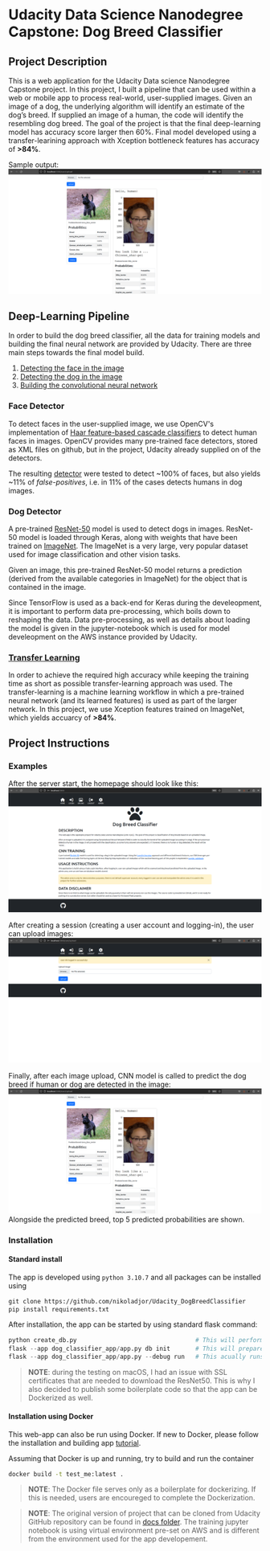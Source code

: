 [//]: # (Image References)

[image1]: ./dog_classifier_app/mlsrc/data/images/sample_dog_output.png "Sample Output"
[image2]: ./dog_classifier_app/mlsrc/data/images/vgg16_model.png "VGG-16 Model Keras Layers"
[image3]: ./dog_classifier_app/mlsrc/data/images/vgg16_model_draw.png "VGG16 Model Figure"
[imageHomepage]: ./docs/DogBreedHomePage.png 	"App Home Page"
[imageUpload]: ./docs/DogBreed_login.png 	"App Image Upload"
[imageUsage]: ./docs/DogBreedExample.png		"App Example Usage"


# Udacity Data Science Nanodegree Capstone: Dog Breed Classifier

## Project Description

This is a web application for the Udacity Data science Nanodegree Capstone project. In this project, I built a pipeline that can be used within a web or mobile app to process real-world, user-supplied images.  Given an image of a dog, the underlying algorithm will identify an estimate of the dog’s breed.  If supplied an image of a human, the code will identify the resembling dog breed. The goal of the project is that the final deep-learning model has accuracy score larger then 60%. Final model developed using a transfer-learining approach with Xception bottleneck features has accuracy of **>84%**.

Sample output:\
![Sample Output][imageUsage]


## Deep-Learning Pipeline

In order to build the dog breed classifier, all the data for training models and building the final neural network are provided by Udacity. There are three main steps towards the final model build.

1. [Detecting the face in the image](#face-detector)
2. [Detecting the dog in the image](#dog-detector)
3. [Building the convolutional neural network](#transfer-learning)

### Face Detector
To detect faces in the user-supplied image, we use OpenCV's implementation of [Haar feature-based cascade classifiers](https://docs.opencv.org/3.4/db/d28/tutorial_cascade_classifier.html) to detect human faces in images. OpenCV provides many pre-trained face detectors, stored as XML files on github, but in the project, Udacity already supplied on of the detectors.

The resulting [detector](./dog_classifier_app/mlsrc/image_processing.py) were tested to detect ~100% of faces, but also yields ~11% of _false-positives_, i.e. in 11% of the cases detects humans in dog images.

### Dog Detector
A pre-trained [ResNet-50](http://ethereon.github.io/netscope/#/gist/db945b393d40bfa26006) model is used to detect dogs in images. ResNet-50 model is loaded through Keras, along with weights that have been trained on [ImageNet](https://image-net.org/). The ImageNet is a very large, very popular dataset used for image classification and other vision tasks.

Given an image, this pre-trained ResNet-50 model returns a prediction (derived from the available categories in ImageNet) for the object that is contained in the image.

Since TensorFlow is used as a back-end for Keras during the develeopment, it is important to perform data pre-processing, which boils down to reshaping the data. Data pre-processing, as well as details about loading the model is given in the jupyter-notebook which is used for model develeopment on the AWS instance provided by Udacity.

### [Transfer Learning](https://keras.io/guides/transfer_learning/)
In order to achieve the required high accuracy while keeping the training time as short as possible transfer-learning approach was used. The transfer-learning is a machine learning workflow in which a pre-trained neural network (and its learned features) is used as part of the larger network. In this project, we use Xception features trained on ImageNet, which yields accuarcy of **>84%**.  


## Project Instructions

### Examples

After the server start, the homepage should look like this:\
![HomePage][imageHomepage]

After creating a session (creating a user account and logging-in), the user can upload images:
![Upload][imageUpload]


Finally, after each image upload, CNN model is called to predict the dog breed if human or dog are detected in the image:
![Result][imageUsage] 
Alongside the predicted breed, top 5 predicted probabilities are shown.


### Installation

#### Standard install

The app is developed using `python 3.10.7` and all packages can be installed using 
```shell
git clone https://github.com/nikoladjor/Udacity_DogBreedClassifier
pip install requirements.txt
```
After installation, the app can be started by using standard flask command:
```python
python create_db.py                                 # This will perform needed file and table creation
flask --app dog_classifier_app/app.py db init       # This will prepare migrations in case of editing
flask --app dog_classifier_app/app.py --debug run   # This acually runs the app
```
> **NOTE**: during the testing on macOS, I had an issue with SSL certificates that are needed to download the ResNet50. This is why I also decided to publish some boilerplate code so that the app can be Dockerized as well.


#### Installation using Docker
This web-app can also be run using Docker. If new to Docker, please follow the installation and building app [tutorial](https://docs.docker.com/language/python/build-images/).

Assuming that Docker is up and running, try to build and run the container 
```bash
docker build -t test_me:latest .
```
>**NOTE**: The Docker file serves only as a boilerplate for dockerizing. If this is needed, users are encoureged to complete the Dockerization.


>**NOTE**: The original version of project that can be cloned from Udacity GitHub repository can be found in [docs folder](./docs/README_OLD.md). The training jupyter notebook is using virtual environment pre-set on AWS and is different from the environment used for the app developement. 
